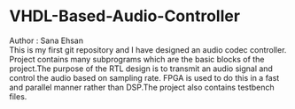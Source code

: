 # VHDL-Based-Audio-Controller
Author : Sana Ehsan <br>
This is my first git repository and I have designed an audio codec controller. Project contains many subprograms which are the basic blocks of the project.The purpose of the RTL design is to transmit an audio signal and control the audio based on sampling rate. FPGA is used to do this in a fast and parallel manner rather than DSP.The project also contains testbench files.